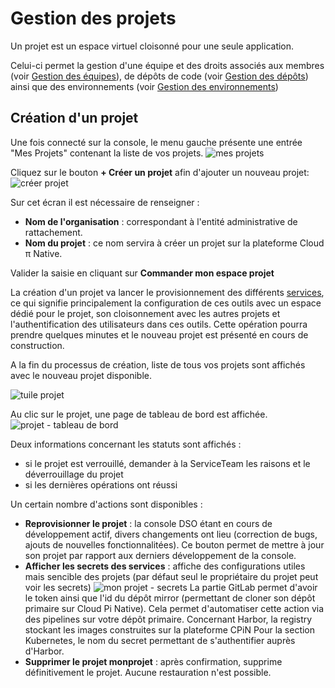 # Gestion des projets

Un projet est un espace virtuel cloisonné pour une seule application.

Celui-ci permet la gestion d'une équipe et des droits associés aux membres (voir [Gestion des équipes](/guide/team)), de dépôts de code (voir [Gestion des dépôts](/guide/repositories-management.md)) ainsi que des environnements (voir [Gestion des environnements](/guide/repositories-management.md))

## Création d'un projet

Une fois connecté sur la console, le menu gauche présente une entrée "Mes Projets" contenant la liste de vos projets.
![mes projets](/img/tuto/2tuto-mes-projets.png)

Cliquez sur le bouton **+ Créer un projet** afin d'ajouter un nouveau projet:
![créer projet](/img/guide/project/create_project.png)

Sur cet écran il est nécessaire de renseigner :

- **Nom de l'organisation** : correspondant à l'entité administrative de rattachement.
- **Nom du projet** : ce nom servira à créer un projet sur la plateforme Cloud π Native.

Valider la saisie en cliquant sur **Commander mon espace projet**

La création d'un projet va lancer le provisionnement des différents [services](/platform/introduction.html#services-core-proposes-par-la-plateforme), ce qui signifie principalement la configuration de ces outils avec un espace dédié pour le projet, son cloisonnement avec les autres projets et l'authentification des utilisateurs dans ces outils. Cette opération pourra prendre quelques minutes et le nouveau projet est présenté en cours de construction.

A la fin du processus de création, liste de tous vos projets sont affichés avec le nouveau projet disponible.

![tuile projet](/img/guide/project/monprojettuile.png)

Au clic sur le projet, une page de tableau de bord est affichée.
![projet - tableau de bord](/img/guide/project/monprojet_tableaudebord.png)

Deux informations concernant les statuts sont affichés :

- si le projet est verrouillé, demander à la ServiceTeam les raisons et le déverrouillage du projet
- si les dernières opérations ont réussi

Un certain nombre d'actions sont disponibles :

- **Reprovisionner le projet** : la console DSO étant en cours de développement actif, divers changements ont lieu (correction de bugs, ajouts de nouvelles fonctionnalitées). Ce bouton permet de mettre à jour son projet par rapport aux derniers développement de la console.
- **Afficher les secrets des services** : affiche des configurations utiles mais sencible des projets (par défaut seul le propriétaire du projet peut voir les secrets)
![mon projet - secrets](/img/guide/project/monprojet_secrets.png)
La partie GitLab permet d'avoir le token ainsi que l'id du dépôt mirror (permettant de cloner son dépôt primaire sur Cloud Pi Native). Cela permet d'automatiser cette action via des pipelines sur votre dépôt primaire.
Concernant Harbor, la registry stockant les images construites sur la plateforme CPiN
Pour la section Kubernetes, le nom du secret permettant de s'authentifier auprès d'Harbor.
- **Supprimer le projet monprojet** : après confirmation, supprime définitivement le projet. Aucune restauration n'est possible.
